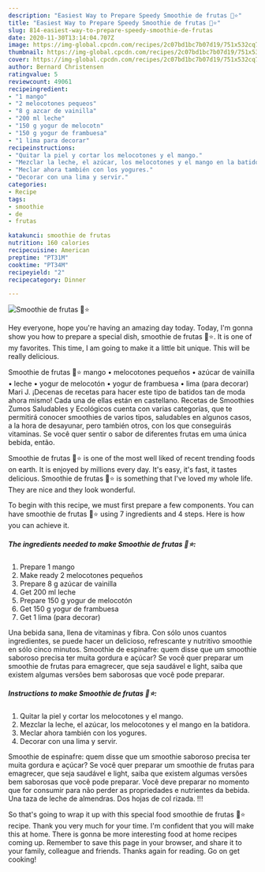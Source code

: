 ```yaml
---
description: "Easiest Way to Prepare Speedy Smoothie de frutas 🍑⭐️"
title: "Easiest Way to Prepare Speedy Smoothie de frutas 🍑⭐️"
slug: 814-easiest-way-to-prepare-speedy-smoothie-de-frutas
date: 2020-11-30T13:14:04.707Z
image: https://img-global.cpcdn.com/recipes/2c07bd1bc7b07d19/751x532cq70/smoothie-de-frutas-🍑⭐️-foto-principal.jpg
thumbnail: https://img-global.cpcdn.com/recipes/2c07bd1bc7b07d19/751x532cq70/smoothie-de-frutas-🍑⭐️-foto-principal.jpg
cover: https://img-global.cpcdn.com/recipes/2c07bd1bc7b07d19/751x532cq70/smoothie-de-frutas-🍑⭐️-foto-principal.jpg
author: Bernard Christensen
ratingvalue: 5
reviewcount: 49061
recipeingredient:
- "1 mango"
- "2 melocotones pequeos"
- "8 g azcar de vainilla"
- "200 ml leche"
- "150 g yogur de melocotn"
- "150 g yogur de frambuesa"
- "1 lima para decorar"
recipeinstructions:
- "Quitar la piel y cortar los melocotones y el mango."
- "Mezclar la leche, el azúcar, los melocotones y el mango en la batidora."
- "Meclar ahora también con los yogures."
- "Decorar con una lima y servir."
categories:
- Recipe
tags:
- smoothie
- de
- frutas

katakunci: smoothie de frutas 
nutrition: 160 calories
recipecuisine: American
preptime: "PT31M"
cooktime: "PT34M"
recipeyield: "2"
recipecategory: Dinner

---
```



![Smoothie de frutas 🍑⭐️](https://img-global.cpcdn.com/recipes/2c07bd1bc7b07d19/751x532cq70/smoothie-de-frutas-🍑⭐️-foto-principal.jpg)

Hey everyone, hope you're having an amazing day today. Today, I'm gonna show you how to prepare a special dish, smoothie de frutas 🍑⭐️. It is one of my favorites. This time, I am going to make it a little bit unique. This will be really delicious.

Smoothie de frutas 🍑⭐️ mango • melocotones pequeños • azúcar de vainilla • leche • yogur de melocotón • yogur de frambuesa • lima (para decorar) Mari J. ¡Decenas de recetas para hacer este tipo de batidos tan de moda ahora mismo! Cada una de ellas están en castellano. Recetas de Smoothies Zumos Saludables y Ecológicos cuenta con varias categorías, que te permitirá conocer smoothies de varios tipos, saludables en algunos casos, a la hora de desayunar, pero también otros, con los que conseguirás vitaminas. Se você quer sentir o sabor de diferentes frutas em uma única bebida, então.

Smoothie de frutas 🍑⭐️ is one of the most well liked of recent trending foods on earth. It is enjoyed by millions every day. It's easy, it's fast, it tastes delicious. Smoothie de frutas 🍑⭐️ is something that I've loved my whole life. They are nice and they look wonderful.


To begin with this recipe, we must first prepare a few components. You can have smoothie de frutas 🍑⭐️ using 7 ingredients and 4 steps. Here is how you can achieve it.

<!--inarticleads1-->

##### The ingredients needed to make Smoothie de frutas 🍑⭐️:

1. Prepare 1 mango
1. Make ready 2 melocotones pequeños
1. Prepare 8 g azúcar de vainilla
1. Get 200 ml leche
1. Prepare 150 g yogur de melocotón
1. Get 150 g yogur de frambuesa
1. Get 1 lima (para decorar)


Una bebida sana, llena de vitaminas y fibra. Con sólo unos cuantos ingredientes, se puede hacer un delicioso, refrescante y nutritivo smoothie en sólo cinco minutos. Smoothie de espinafre: quem disse que um smoothie saboroso precisa ter muita gordura e açúcar? Se você quer preparar um smoothie de frutas para emagrecer, que seja saudável e light, saiba que existem algumas versões bem saborosas que você pode preparar. 

<!--inarticleads2-->

##### Instructions to make Smoothie de frutas 🍑⭐️:

1. Quitar la piel y cortar los melocotones y el mango.
1. Mezclar la leche, el azúcar, los melocotones y el mango en la batidora.
1. Meclar ahora también con los yogures.
1. Decorar con una lima y servir.


Smoothie de espinafre: quem disse que um smoothie saboroso precisa ter muita gordura e açúcar? Se você quer preparar um smoothie de frutas para emagrecer, que seja saudável e light, saiba que existem algumas versões bem saborosas que você pode preparar. Você deve preparar no momento que for consumir para não perder as propriedades e nutrientes da bebida. Una taza de leche de almendras. Dos hojas de col rizada. !!! 

So that's going to wrap it up with this special food smoothie de frutas 🍑⭐️ recipe. Thank you very much for your time. I'm confident that you will make this at home. There is gonna be more interesting food at home recipes coming up. Remember to save this page in your browser, and share it to your family, colleague and friends. Thanks again for reading. Go on get cooking!
